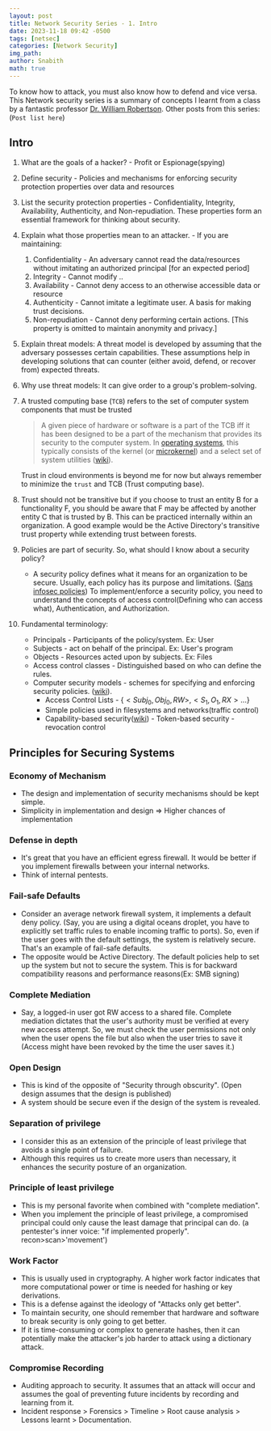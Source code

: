 ```yaml
---
layout: post
title: Network Security Series - 1. Intro
date: 2023-11-18 09:42 -0500
tags: [netsec]
categories: [Network Security]
img_path:
author: Snabith
math: true
---
```

To know how to attack, you must also know how to defend and vice versa. This Network security series is a summary of concepts I learnt from a class by a fantastic professor [Dr. William Robertson](https://wkr.io). Other posts from this series: (`Post list here`)

## Intro
1. What are the goals of a hacker? - Profit or Espionage(spying)
2. Define security - Policies and mechanisms for enforcing security protection properties over data and resources
3. List the security protection properties - Confidentiality, Integrity, Availability, Authenticity, and Non-repudiation. These properties form an essential framework for thinking about security. 
4. Explain what those properties mean to an attacker. - If you are maintaining:
	1. Confidentiality - An adversary cannot read the data/resources without imitating an authorized principal \[for an expected period] 
	2. Integrity - Cannot modify ..
	3. Availability - Cannot deny access to an otherwise accessible data or resource
	4. Authenticity - Cannot imitate a legitimate user. A basis for making trust decisions. 
	5. Non-repudiation - Cannot deny performing certain actions. \[This property is omitted to maintain anonymity and privacy.]
5. Explain threat models: 
	A threat model is developed by assuming that the adversary possesses certain capabilities. These assumptions help in developing solutions that can counter (either avoid, defend, or recover from) expected threats. 
6. Why use threat models: 
	It can give order to a group's problem-solving.
7. A trusted computing base (`TCB`) refers to the set of computer system components that must be trusted
	> A given piece of hardware or software is a part of the TCB iff it has been designed to be a part of the mechanism that provides its security to the computer system. In [operating systems](https://en.wikipedia.org/wiki/Operating_system "Operating system"), this typically consists of the kernel (or [microkernel](https://en.wikipedia.org/wiki/Microkernel "Microkernel")) and a select set of system utilities ([wiki](https://en.wikipedia.org/wiki/Trusted_computing_base)).
	
	Trust in cloud environments is beyond me for now but always remember to minimize the `trust` and TCB (Trust computing base).
8. Trust should not be transitive but if you choose to trust an entity B for a functionality F, you should be aware that F may be affected by another entity C that is trusted by B. This can be practiced internally within an organization. A good example would be the Active Directory's transitive trust property while extending trust between forests. 

9. Policies are part of security. So, what should I know about a security policy?
	- A security policy defines what it means for an organization to be secure. Usually, each policy has its purpose and limitations. ([Sans infosec policies](https://www.sans.org/information-security-policy/))
	To implement/enforce a security policy, you need to understand the concepts of access control(Defining who can access what), Authentication, and Authorization.
10. Fundamental terminology: 
    - Principals - Participants of the policy/system. Ex: User
    - Subjects - act on behalf of the principal. Ex: User's program
    - Objects - Resources acted upon by subjects. Ex: Files
    - Access control classes - Distinguished based on who can define the rules.
    - Computer security models - schemes for specifying and enforcing security policies. ([wiki](https://en.wikipedia.org/wiki/Computer_security_model)).
        - Access Control Lists - $\{<Subj_0,Obj_0,RW>,<S_1,O_1,RX>...\}$
        - Simple policies used in filesystems and networks(traffic control)
        - Capability-based security([wiki](https://en.wikipedia.org/wiki/Capability-based_security)) - Token-based security - revocation control
	
## Principles for Securing Systems

### Economy of Mechanism
- The design and implementation of security mechanisms should be kept simple. 
- Simplicity in implementation and design => Higher chances of implementation

### Defense in depth
- It's great that you have an efficient egress firewall. It would be better if you implement firewalls between your internal networks.
- Think of internal pentests.

### Fail-safe Defaults
- Consider an average network firewall system, it implements a default deny policy. (Say, you are using a digital oceans droplet, you have to explicitly set traffic rules to enable incoming traffic to ports). So, even if the user goes with the default settings, the system is relatively secure. That's an example of fail-safe defaults.
- The opposite would be Active Directory. The default policies help to set up the system but not to secure the system. This is for backward compatibility reasons and performance reasons(Ex: SMB signing)

### Complete Mediation
- Say, a logged-in user got RW access to a shared file. Complete mediation dictates that the user's authority must be verified at every new access attempt. So, we must check the user permissions not only when the user opens the file but also when the user tries to save it (Access might have been revoked by the time the user saves it.)

### Open Design
- This is kind of the opposite of "Security through obscurity". (Open design assumes that the design is published)
- A system should be secure even if the design of the system is revealed.

### Separation of privilege
- I consider this as an extension of the principle of least privilege that avoids a single point of failure. 
- Although this requires us to create more users than necessary, it enhances the security posture of an organization.

### Principle of least privilege
- This is my personal favorite when combined with "complete mediation".
- When you implement the principle of least privilege, a compromised principal could only cause the least damage that principal can do. (a pentester's inner voice: "if implemented properly". recon>scan>'movement')

### Work Factor
- This is usually used in cryptography. A higher work factor indicates that more computational power or time is needed for hashing or key derivations. 
- This is a defense against the ideology of "Attacks only get better".
- To maintain security, one should remember that hardware and software to break security is only going to get better. 
- If it is time-consuming or complex to generate hashes, then it can potentially make the attacker's job harder to attack using a dictionary attack.

### Compromise Recording
- Auditing approach to security. It assumes that an attack will occur and assumes the goal of preventing future incidents by recording and learning from it.
- Incident response > Forensics > Timeline > Root cause analysis > Lessons learnt > Documentation.
